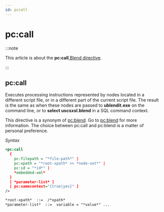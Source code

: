 ```yaml
---
id: pccall
---
```


# pc:call




:::note

This article is about the **pc:call**[ Blend directive](/docs/Repositories/Blend_directives).

:::

## **pc:call**

Executes processing instructions represented by nodes located in a different script file, or in a different part of the current script file. The result is the same as when these nodes are passed to **ublendit.exe** on the command line, or to **select uscsxsl.blend** in a SQL command context.

This directive is a synonym of [pc:blend](/docs/Repositories/Blend_directives/pcblend.md). Go to [pc:blend](/docs/Repositories/Blend_directives/pcblend.md) for more information. The choice between pc:call and pc:blend is a matter of personal preference.

*Syntax*

```xml
<pc:call
  {
    pc:filepath = "*file-path*" |
    pc:xpath = "*root-xpath* >> *node-set*" |
    pc:id = "*id*" |
    *embedded-xml*
  }
  [ *parameter-list* ]
  [ pc:samecontext="{true|yes}" ]
/>

*root-xpath*  ::=  /*xpath*
*parameter-list*  ::=  variable = "*value*" ...	

```